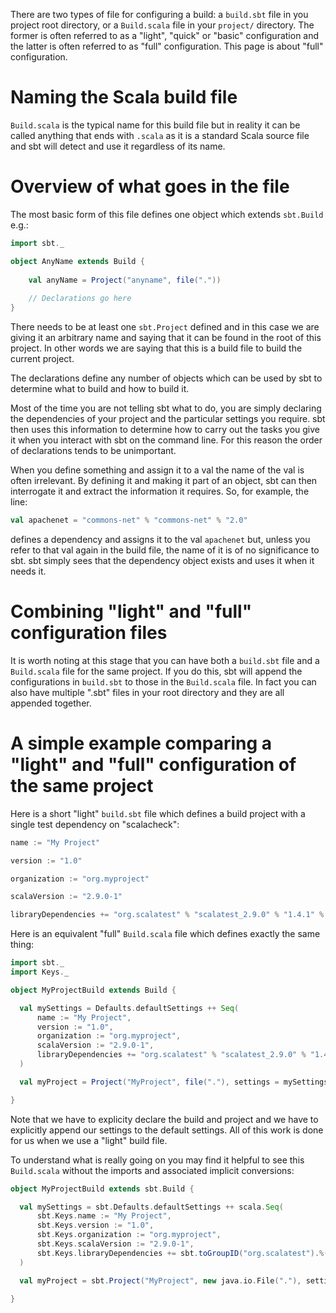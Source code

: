 There are two types of file for configuring a build: a `build.sbt` file in you project root directory, or a `Build.scala` file in your `project/` directory.  The former is often referred to as a "light", "quick" or "basic" configuration and the latter is often referred to as "full" configuration.  This page is about "full" configuration.

# Naming the Scala build file

`Build.scala` is the typical name for this build file but in reality it can be called anything that ends with `.scala` as it is a standard Scala source file and sbt will detect and use it regardless of its name.

# Overview of what goes in the file

The most basic form of this file defines one object which extends `sbt.Build` e.g.:

```scala
import sbt._

object AnyName extends Build {
    
    val anyName = Project("anyname", file("."))
    
    // Declarations go here
}
```

There needs to be at least one `sbt.Project` defined and in this case we are giving it an arbitrary name and saying that it can be found in the root of this project.  In other words we are saying that this is a build file to build the current project.

The declarations define any number of objects which can be used by sbt to determine what to build and how to build it.

Most of the time you are not telling sbt what to do, you are simply declaring the dependencies of your project and the particular settings you require. sbt then uses this information to determine how to carry out the tasks you give it when you interact with sbt on the command line. For this reason the order of declarations tends to be unimportant.

When you define something and assign it to a val the name of the val is often irrelevant. By defining it and making it part of an object, sbt can then interrogate it and extract the information it requires.  So, for example, the line:

```scala
val apachenet = "commons-net" % "commons-net" % "2.0"
```

defines a dependency and assigns it to the val `apachenet` but, unless you refer to that val again in the build file, the name of it is of no significance to sbt.  sbt simply sees that the dependency object exists and uses it when it needs it.

# Combining "light" and "full" configuration files

It is worth noting at this stage that you can have both a `build.sbt` file and a `Build.scala` file for the same project.  If you do this, sbt will append the configurations in `build.sbt` to those in the `Build.scala` file.  In fact you can also have multiple ".sbt" files in your root directory and they are all appended together.

# A simple example comparing a "light" and "full" configuration of the same project

Here is a short "light" `build.sbt` file which defines a build project with a single test dependency on "scalacheck":

```scala
name := "My Project"

version := "1.0"

organization := "org.myproject"

scalaVersion := "2.9.0-1"

libraryDependencies += "org.scalatest" % "scalatest_2.9.0" % "1.4.1" % "test"
```

Here is an equivalent "full" `Build.scala` file which defines exactly the same thing:

```scala
import sbt._
import Keys._

object MyProjectBuild extends Build {

  val mySettings = Defaults.defaultSettings ++ Seq(
      name := "My Project",
      version := "1.0",
      organization := "org.myproject",
      scalaVersion := "2.9.0-1",
      libraryDependencies += "org.scalatest" % "scalatest_2.9.0" % "1.4.1" % "test"
  )

  val myProject = Project("MyProject", file("."), settings = mySettings)

}
```

Note that we have to explicity declare the build and project and we have to explicitly append our settings to the default settings.  All of this work is done for us when we use a "light" build file.

To understand what is really going on you may find it helpful to see this `Build.scala` without the imports and associated implicit conversions:

```scala
object MyProjectBuild extends sbt.Build {

  val mySettings = sbt.Defaults.defaultSettings ++ scala.Seq(
      sbt.Keys.name := "My Project",
      sbt.Keys.version := "1.0",
      sbt.Keys.organization := "org.myproject",
      sbt.Keys.scalaVersion := "2.9.0-1",
      sbt.Keys.libraryDependencies += sbt.toGroupID("org.scalatest").%("scalatest_2.9.0").%("1.4.1").%("test")
  )

  val myProject = sbt.Project("MyProject", new java.io.File("."), settings = mySettings)

} 
```
